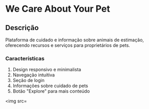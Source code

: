 <h1>We Care About Your Pet</h1>

<h2>Descrição</h2>

<p>Plataforma de cuidado e informação sobre animais de estimação, oferecendo recursos e serviços para proprietários de pets.
</h2>

<h3>Características</h3>
<ol>
<li>Design responsivo e minimalista
<li>Navegação intuitiva</li>
<li>Seção de login</li>
<li>Informações sobre cuidado de pets</li>
<li>Botão "Explore" para mais conteúdo</li>
</ol>

<img src= 
